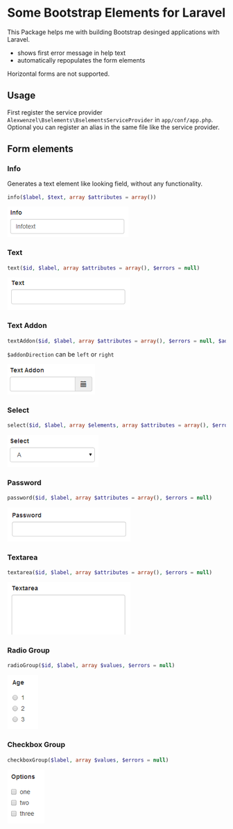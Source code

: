 # Some Bootstrap Elements for Laravel

This Package helps me with building Bootstrap desinged applications with Laravel.

  * shows first error message in help text
  * automatically repopulates the form elements

Horizontal forms are not supported.

## Usage

First register the service provider ``Alexwenzel\Bselements\BselementsServiceProvider`` in ``app/conf/app.php``.  
Optional you can register an alias in the same file like the service provider.

## Form elements

### Info

Generates a text element like looking field, without any functionality.

````php
info($label, $text, array $attributes = array())
````

![info](img/info.png)

### Text

````php
text($id, $label, array $attributes = array(), $errors = null)
````

![text](img/text.png)

### Text Addon

````php
textAddon($id, $label, array $attributes = array(), $errors = null, $addonDirection, $addonContent)
````

``$addonDirection`` can be ``left`` or ``right``

![textaddon](img/textaddon.png)

### Select

````php
select($id, $label, array $elements, array $attributes = array(), $errors = null)
````

![select](img/select.png)

### Password

````php
password($id, $label, array $attributes = array(), $errors = null)
````

![password](img/password.png)

### Textarea

````php
textarea($id, $label, array $attributes = array(), $errors = null)
````

![textarea](img/textarea.png)

### Radio Group

````php
radioGroup($id, $label, array $values, $errors = null)
````

![radio](img/radio.png)

### Checkbox Group

````php
checkboxGroup($label, array $values, $errors = null)
````

![checkbox](img/checkbox.png)